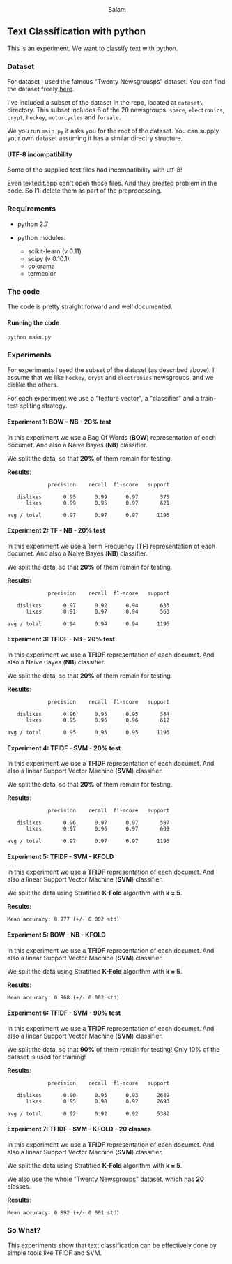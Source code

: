 <center>Salam</center>

## Text Classification with python

This is an experiment. We want to classify text with python.

### Dataset

For dataset I used the famous "Twenty Newsgrousps" dataset. You can find the dataset freely [here](http://archive.ics.uci.edu/ml/datasets/Twenty+Newsgroups). 

I've included a subset of the dataset in the repo, located at `dataset\` directory. This subset includes 6 of the 20 newsgroups: `space`, `electronics`, `crypt`, `hockey`, `motorcycles` and `forsale`.

We you run `main.py` it asks you for the root of the dataset. You can supply your own dataset assuming it has a similar directry structure.

#### UTF-8 incompatibility

Some of the supplied text files had incompatibility with utf-8!

Even textedit.app can't open those files. And they created problem in the code. So I'll delete them as part of the preprocessing.

### Requirements

* python 2.7

* python modules:

  - scikit-learn (v 0.11)
  - scipy (v 0.10.1)
  - colorama
  - termcolor

### The code

The code is pretty straight forward and well documented.

#### Running the code

	python main.py

### Experiments

For experiments I used the subset of the dataset (as described above). I assume that we like `hockey`, `crypt` and `electronics` newsgroups, and we dislike the others.

For each experiment we use a "feature vector", a "classifier" and a train-test spliting strategy.

#### Experiment 1: BOW - NB - 20% test

In this experiment we use a Bag Of Words (**BOW**) representation of each documet. And also a Naive Bayes (**NB**) classifier.

We split the data, so that **20%** of them remain for testing.

__Results__:

```
             precision    recall  f1-score   support

   dislikes       0.95      0.99      0.97       575
      likes       0.99      0.95      0.97       621

avg / total       0.97      0.97      0.97      1196

```

#### Experiment 2: TF - NB - 20% test

In this experiment we use a Term Frequency (**TF**) representation of each documet. And also a Naive Bayes (**NB**) classifier.

We split the data, so that **20%** of them remain for testing.

__Results__:

```
             precision    recall  f1-score   support

   dislikes       0.97      0.92      0.94       633
      likes       0.91      0.97      0.94       563

avg / total       0.94      0.94      0.94      1196

```

#### Experiment 3: TFIDF - NB - 20% test

In this experiment we use a **TFIDF** representation of each documet. And also a Naive Bayes (**NB**) classifier.

We split the data, so that **20%** of them remain for testing.

__Results__:

```
             precision    recall  f1-score   support

   dislikes       0.96      0.95      0.95       584
      likes       0.95      0.96      0.96       612

avg / total       0.95      0.95      0.95      1196

```

#### Experiment 4: TFIDF - SVM - 20% test

In this experiment we use a **TFIDF** representation of each documet. And also a linear Support Vector Machine (**SVM**) classifier.

We split the data, so that **20%** of them remain for testing.

__Results__:

```
             precision    recall  f1-score   support

   dislikes       0.96      0.97      0.97       587
      likes       0.97      0.96      0.97       609

avg / total       0.97      0.97      0.97      1196

```

#### Experiment 5: TFIDF - SVM - KFOLD

In this experiment we use a **TFIDF** representation of each documet. And also a linear Support Vector Machine (**SVM**) classifier.

We split the data using Stratified **K-Fold** algorithm with **k = 5**.

__Results__:

```
Mean accuracy: 0.977 (+/- 0.002 std)

```

#### Experiment 5: BOW - NB - KFOLD

In this experiment we use a **TFIDF** representation of each documet. And also a linear Support Vector Machine (**SVM**) classifier.

We split the data using Stratified **K-Fold** algorithm with **k = 5**.

__Results__:

```
Mean accuracy: 0.968 (+/- 0.002 std)
```

#### Experiment 6: TFIDF - SVM - 90% test

In this experiment we use a **TFIDF** representation of each documet. And also a linear Support Vector Machine (**SVM**) classifier.

We split the data, so that **90%** of them remain for testing! Only 10% of the dataset is used for training!

__Results__:

```
             precision    recall  f1-score   support

   dislikes       0.90      0.95      0.93      2689
      likes       0.95      0.90      0.92      2693

avg / total       0.92      0.92      0.92      5382

```

#### Experiment 7: TFIDF - SVM - KFOLD - 20 classes

In this experiment we use a **TFIDF** representation of each documet. And also a linear Support Vector Machine (**SVM**) classifier.

We split the data using Stratified **K-Fold** algorithm with **k = 5**.

We also use the whole "Twenty Newsgroups" dataset, which has **20** classes.

__Results__:

```
Mean accuracy: 0.892 (+/- 0.001 std)

```


### So What?

This experiments show that text classification can be effectively done by simple tools like TFIDF and SVM.
